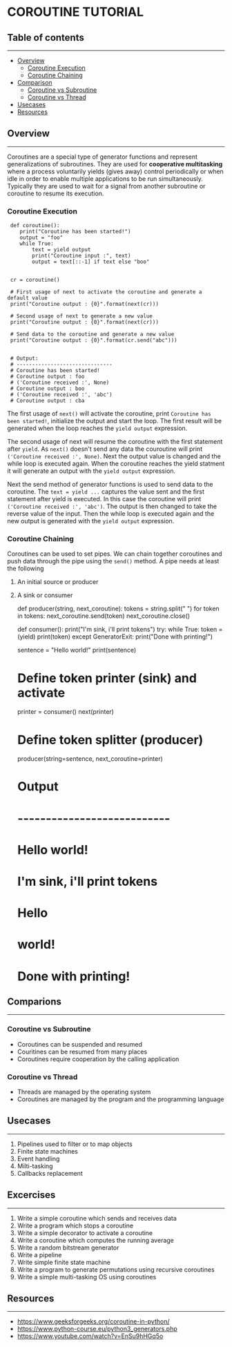 # COROUTINE TUTORIAL

## Table of contents
_______________________________________________________________________________________________________________________

<!--ts-->
   * [Overview](#overview)
     * [Coroutine Execution](#coroutine-syntax)
     * [Coroutine Chaining](#coroutine-chaining)
   * [Comparison](#python-coroutine)
      * [Coroutine vs Subroutine](#coroutine-vs-subroutine)
      * [Coroutine vs Thread](#coroutine-vs-thread)
   * [Usecases](#usecases)
   * [Resources](#resources)
<!--te-->

## Overview
_______________________________________________________________________________________________________________________

Coroutines are a special type of generator functions and represent generalizations of subroutines. They are used for 
**cooperative multitasking** where a process voluntarily yields (gives away) control periodically or when idle in 
order to enable multiple applications to be run simultaneously. Typically they are used to wait for a signal from 
another subroutine or coroutine to resume its execution.


### Coroutine Execution

     def coroutine():
        print("Coroutine has been started!")
        output = "foo"
        while True:
            text = yield output
            print("Coroutine input :", text)
            output = text[::-1] if text else "boo"
     
     
     cr = coroutine()

     # First usage of next to activate the coroutine and generate a default value
     print("Coroutine оutput : {0}".format(next(cr)))
     
     # Second usage of next to generate a new value
     print("Coroutine оutput : {0}".format(next(cr)))

     # Send data to the coroutine and generate a new value
     print("Coroutine оutput : {0}".format(cr.send("abc"))) 


     # Output:
     # -------------------------------
     # Coroutine has been started!
     # Coroutine оutput : foo
     # ('Coroutine received :', None)
     # Coroutine оutput : boo
     # ('Coroutine received :', 'abc')
     # Coroutine оutput : cba


The first usage of `next()` will activate the coroutine, print `Coroutine has been started!`, initialize the 
output and start the loop. The first result will be generated when the loop reaches the `yield output` expression. 

The second usage of next will resume the coroutine with the first statement after `yield`. As `next()` doesn't 
send any data the couroutine will print `('Coroutine received :', None)`. Next the output value is changed and the 
while loop is executed again. When the coroutine reaches the yield statment it will generate an output with the 
`yield output` expression.

Next the send method of generator functions is used to send data to the coroutine. The `text = yield ...` captures 
the value sent and the first statement after yield is executed. In this case the coroutine will print `
('Coroutine received :', 'abc')`. The output is then changed to take the reverse value of the input. Then the while 
loop is executed again and the new output is generated with the `yield output` expression.


### Coroutine Chaining

Coroutines can be used to set pipes. We can chain together coroutines and push data through the pipe using the `send()` 
method. A pipe needs at least the following

1. An initial source or producer
2. A sink or consumer


     def producer(string, next_coroutine):
         tokens = string.split(" ")
         for token in tokens:
             next_coroutine.send(token)
         next_coroutine.close()
     
     
     def consumer():
         print("I'm sink, i'll print tokens")
         try:
             while True:
                 token = (yield)
                 print(token)
         except GeneratorExit:
             print("Done with printing!")
     
     
     sentence = "Hello world!"
     print(sentence)
     
     # Define token printer (sink) and activate
     printer = consumer()
     next(printer)
     
     # Define token splitter (producer)
     producer(string=sentence, next_coroutine=printer)

     # Output
     # ---------------------------
     # Hello world!
     # I'm sink, i'll print tokens
     # Hello
     # world!
     # Done with printing!


## Comparions
_______________________________________________________________________________________________________________________

### Coroutine vs Subroutine

* Coroutines can be suspended and resumed
* Couritines can be resumed from many places
* Coroutines require cooperation by the calling application


### Coroutine vs Thread

* Threads are managed by the operating system
* Coroutines are managed by the program and the programming language


## Usecases
_______________________________________________________________________________________________________________________

1. Pipelines used to filter or to map objects
2. Finite state machines
3. Event handling
4. Milti-tasking
5. Callbacks replacement

## Excercises
_______________________________________________________________________________________________________________________

1. Write a simple coroutine which sends and receives data
2. Write a program which stops a coroutine
3. Write a simple decorator to activate a coroutine
4. Write a coroutine which computes the running average
6. Write a random bitstream generator 
7. Write a pipeline
8. Write simple finite state machine
9. Write a program to generate permutations using recursive coroutines
10. Write a simple multi-tasking OS using coroutines


## Resources
_______________________________________________________________________________________________________________________

* https://www.geeksforgeeks.org/coroutine-in-python/
* https://www.python-course.eu/python3_generators.php
* https://www.youtube.com/watch?v=EnSu9hHGq5o

